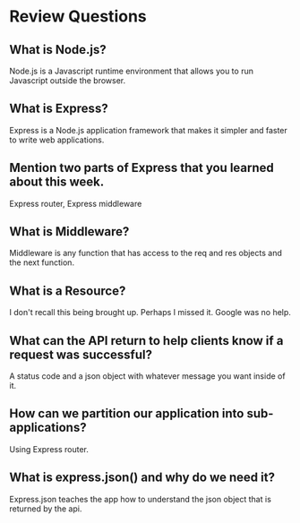 # Review Questions

## What is Node.js?
Node.js is a Javascript runtime environment that allows you to run Javascript outside the browser.

## What is Express?
Express is a Node.js application framework that makes it simpler and faster to write web applications.

## Mention two parts of Express that you learned about this week.
Express router, Express middleware

## What is Middleware?
Middleware is any function that has access to the req and res objects and the next function.

## What is a Resource?
I don't recall this being brought up. Perhaps I missed it. Google was no help.

## What can the API return to help clients know if a request was successful?
A status code and a json object with whatever message you want inside of it.

## How can we partition our application into sub-applications?
Using Express router.

## What is express.json() and why do we need it?
Express.json teaches the app how to understand the json object that is returned by the api.
